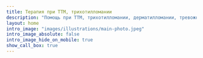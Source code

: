 ```yaml
---
title: Терапия при ТТМ, трихотилломании
description: "Помощь при ТТМ, трихотилломании, дерматилломании, тревожных мыслей, расстройств, навязчивых состояний"
layout: home
intro_image: "images/illustrations/main-photo.jpeg"
intro_image_absolute: false
intro_image_hide_on_mobile: true
show_call_box: true
---
```

